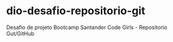 # dio-desafio-repositorio-git
Desafio de projeto Bootcamp Santander Code Girls - Repositorio Gut/GitHub
